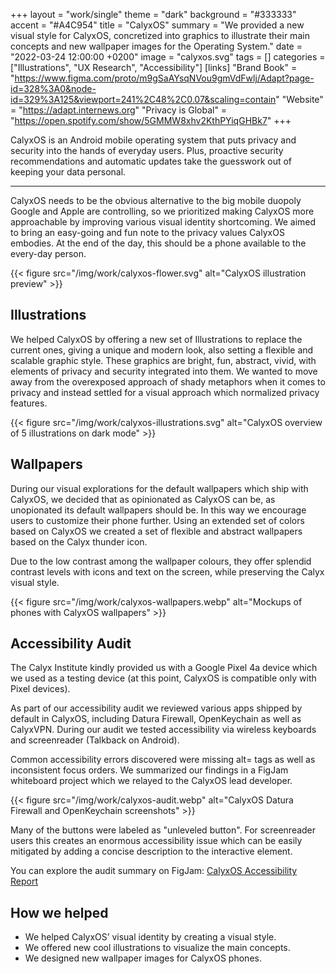 +++
layout = "work/single"
theme = "dark"
background = "#333333"
accent = "#A4C954"
title = "CalyxOS"
summary = "We provided a new visual style for CalyxOS, concretized into graphics to illustrate their main concepts and new wallpaper images for the Operating System."
date = "2022-03-24 12:00:00 +0200"
image = "calyxos.svg"
tags = []
categories = ["Illustrations", "UX Research", "Accessibility"]
[links]
    "Brand Book" = "https://www.figma.com/proto/m9gSaAYsqNVou9gmVdFwlj/Adapt?page-id=328%3A0&node-id=329%3A125&viewport=241%2C48%2C0.07&scaling=contain"
    "Website" = "https://adapt.internews.org"
    "Privacy is Global" = "https://open.spotify.com/show/5GMMW8xhv2KthPYiqGHBk7"
+++

CalyxOS is an Android mobile operating system that puts privacy and security into the hands of everyday users. Plus, proactive security recommendations and automatic updates take the guesswork out of keeping your data personal.

---

CalyxOS needs to be the obvious alternative to the big mobile duopoly Google and Apple are controlling, so we prioritized making CalyxOS more approachable by improving various visual identity shortcoming. We aimed to bring an easy-going and fun note to the privacy values CalyxOS embodies. At the end of the day, this should be a phone available to the every-day person.

{{< figure src="/img/work/calyxos-flower.svg" alt="CalyxOS illustration preview" >}}

## Illustrations

We helped CalyxOS by offering a new set of Illustrations to replace the current ones, giving a unique and modern look, also setting a flexible and scalable graphic style. These graphics are bright, fun, abstract, vivid, with elements of privacy and security integrated into them. We wanted to move away from the overexposed approach of shady metaphors when it comes to privacy and instead settled for a visual approach which normalized privacy features.

{{< figure src="/img/work/calyxos-illustrations.svg" alt="CalyxOS overview of 5 illustrations on dark mode" >}}

## Wallpapers

During our visual explorations for the default wallpapers which ship with CalyxOS, we decided that as opinionated as CalyxOS can be, as unopionated its default wallpapers should be. In this way we encourage users to customize their phone further. Using an extended set of colors based on CalyxOS we created a set of flexible and abstract wallpapers based on the Calyx thunder icon. 

Due to the low contrast among the wallpaper colours, they offer splendid contrast levels with icons and text on the screen, while preserving the Calyx visual style.

{{< figure src="/img/work/calyxos-wallpapers.webp" alt="Mockups of phones with CalyxOS wallpapers" >}}

## Accessibility Audit

The Calyx Institute kindly provided us with a Google Pixel 4a device which we used as a testing device (at this point, CalyxOS is compatible only with Pixel devices).

As part of our accessibility audit we reviewed various apps shipped by default in CalyxOS, including Datura Firewall, OpenKeychain as well as CalyxVPN. During our audit we tested accessibility via wireless keyboards and screenreader (Talkback on Android). 

Common accessibility errors discovered were missing alt= tags as well as inconsistent focus orders. We summarized our findings in a FigJam whiteboard project which we relayed to the CalyxOS lead developer.

{{< figure src="/img/work/calyxos-audit.webp" alt="CalyxOS Datura Firewall and OpenKeychain screenshots" >}}

Many of the buttons were labeled as "unleveled button". For screenreader users this creates an enormous accessibility issue which can be easily mitigated by adding a concise description to the interactive element.

You can explore the audit summary on FigJam: [CalyxOS Accessibility Report](https://www.figma.com/file/o2hXguWkAYIVCTPSJXWrrh/CalyxOS-Accessibility-Report?node-id=0%3A1)

## How we helped

- We helped CalyxOS’ visual identity by creating a visual style.
- We offered new cool illustrations to visualize the main concepts.
- We designed new wallpaper images for CalyxOS phones.